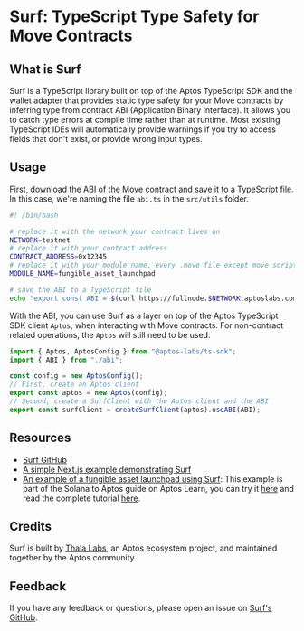# Surf: TypeScript Type Safety for Move Contracts

## What is Surf

Surf is a TypeScript library built on top of the Aptos TypeScript SDK and the wallet adapter that provides static type safety for your Move contracts by inferring type from contract ABI (Application Binary Interface). It allows you to catch type errors at compile time rather than at runtime. Most existing TypeScript IDEs will automatically provide warnings if you try to access fields that don't exist, or provide wrong input types.

## Usage

First, download the ABI of the Move contract and save it to a TypeScript file. In this case, we're naming the file `abi.ts` in the `src/utils` folder.

```bash filename="gen_abi.sh"
#! /bin/bash

# replace it with the network your contract lives on
NETWORK=testnet
# replace it with your contract address
CONTRACT_ADDRESS=0x12345
# replace it with your module name, every .move file except move script has module_address::module_name {}
MODULE_NAME=fungible_asset_launchpad

# save the ABI to a TypeScript file
echo "export const ABI = $(curl https://fullnode.$NETWORK.aptoslabs.com/v1/accounts/$CONTRACT_ADDRESS/module/$MODULE_NAME | sed -n 's/.*"abi":\({.*}\).*}$/\1/p') as const" > src/utils/abi.ts
```

With the ABI, you can use Surf as a layer on top of the Aptos TypeScript SDK client `Aptos`, when interacting with Move contracts. For non-contract related operations, the `Aptos` will still need to be used.

```ts filename="src/utils/aptos.ts"
import { Aptos, AptosConfig } from "@aptos-labs/ts-sdk";
import { ABI } from "./abi";

const config = new AptosConfig();
// First, create an Aptos client
export const aptos = new Aptos(config);
// Second, create a SurfClient with the Aptos client and the ABI
export const surfClient = createSurfClient(aptos).useABI(ABI);
```

## Resources

- [Surf GitHub](https://github.com/ThalaLabs/surf)
- [A simple Next.js example demonstrating Surf](https://github.com/ThalaLabs/surf/tree/main/example)
- [An example of a fungible asset launchpad using Surf](https://github.com/aptos-labs/move-by-examples/tree/main/fungible-asset-launchpad): This example is part of the Solana to Aptos guide on Aptos Learn, you can try it [here](https://fungible-asset-launchpad.vercel.app/) and read the complete tutorial [here](https://learn.aptoslabs.com/example/solana-to-aptos-2/fa-launchpad/demo).

## Credits

Surf is built by [Thala Labs](https://thala.fi/), an Aptos ecosystem project, and maintained together by the Aptos community.

## Feedback

If you have any feedback or questions, please open an issue on [Surf's GitHub](https://github.com/ThalaLabs/surf/issues).
